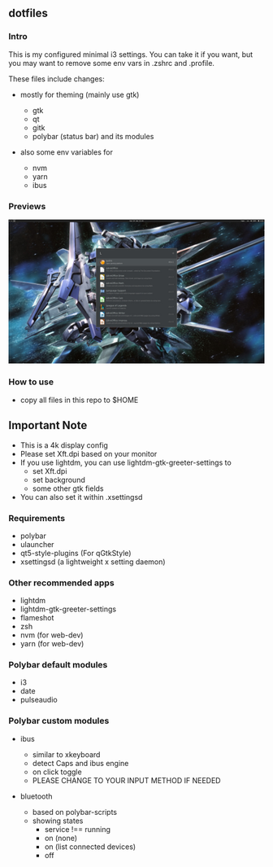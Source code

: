 ## dotfiles

### Intro
This is my configured minimal i3 settings. You can take it if you want, but you may want to remove some env vars in .zshrc and .profile.

These files include changes:

- mostly for theming (mainly use gtk)
  - gtk
  - qt
  - gitk
  - polybar (status bar) and its modules

- also some env variables for
  - nvm
  - yarn
  - ibus

### Previews
  ![screenshot](https://github.com/cheuksing/dotfiles/blob/master/screenshot/low-res.jpg)

### How to use
  - copy all files in this repo to $HOME

## Important Note
  - This is a 4k display config
  - Please set Xft.dpi based on your monitor
  - If you use lightdm, you can use lightdm-gtk-greeter-settings to
    - set Xft.dpi
    - set background
    - some other gtk fields
  - You can also set it within .xsettingsd

### Requirements
  - polybar
  - ulauncher
  - qt5-style-plugins (For qGtkStyle)
  - xsettingsd (a lightweight x setting daemon)

### Other recommended apps
  - lightdm
  - lightdm-gtk-greeter-settings
  - flameshot
  - zsh
  - nvm (for web-dev)
  - yarn (for web-dev)

### Polybar default modules
  - i3
  - date
  - pulseaudio

### Polybar custom modules
  - ibus
    - similar to xkeyboard
    - detect Caps and ibus engine
    - on click toggle
    - PLEASE CHANGE TO YOUR INPUT METHOD IF NEEDED

  - bluetooth
    - based on polybar-scripts
    - showing states
      - service !== running
      - on (none)
      - on (list connected devices)
      - off